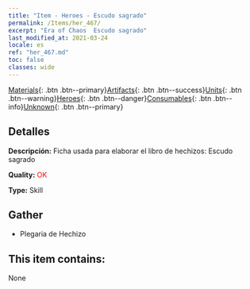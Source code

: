 ```yaml
---
title: "Item - Heroes - Escudo sagrado"
permalink: /Items/her_467/
excerpt: "Era of Chaos  Escudo sagrado"
last_modified_at: 2021-03-24
locale: es
ref: "her_467.md"
toc: false
classes: wide
---
```

 [Materials](/es/Items/){: .btn .btn--primary}[Artifacts](/es/Items/Artifacts/){: .btn .btn--success}[Units](/es/Items/Units/){: .btn .btn--warning}[Heroes](/es/Items/Heroes/){: .btn .btn--danger}[Consumables](/es/Items/Consumables/){: .btn .btn--info}[Unknown](/es/Items/Unknown/){: .btn .btn--primary}

## Detalles
 **Descripción:** Ficha usada para elaborar el libro de hechizos: Escudo sagrado

 **Quality:** <span style="color: #FF0000">OK</span>

 **Type:** Skill

## Gather

*    Plegaria de Hechizo 

## This item contains:

  None

